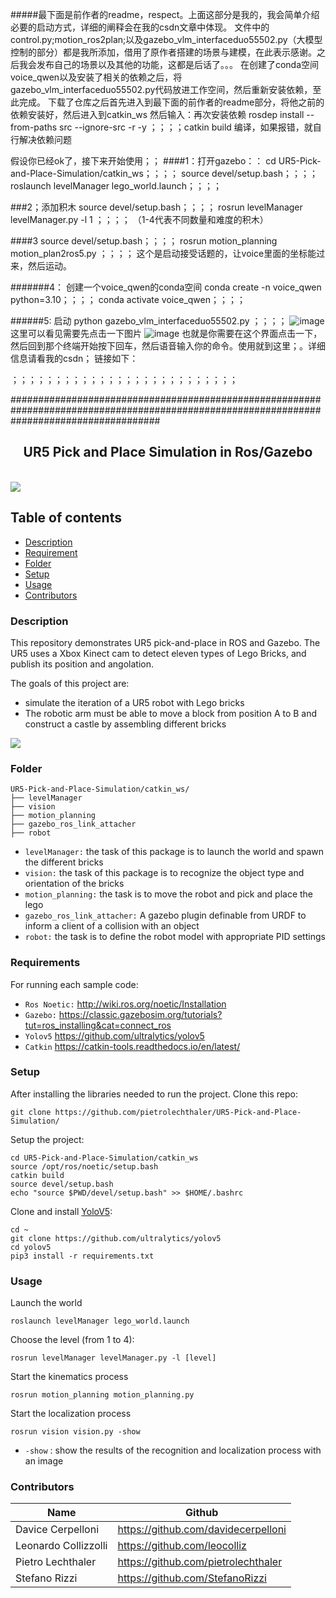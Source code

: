 #####最下面是前作者的readme，respect。上面这部分是我的，我会简单介绍必要的启动方式，详细的阐释会在我的csdn文章中体现。
文件中的control.py;motion_ros2plan;以及gazebo_vlm_interfaceduo55502.py（大模型控制的部分）都是我所添加，借用了原作者搭建的场景与建模，在此表示感谢。之后我会发布自己的场景以及其他的功能，这都是后话了。。。
在创建了conda空间voice_qwen以及安装了相关的依赖之后，将gazebo_vlm_interfaceduo55502.py代码放进工作空间，然后重新安装依赖，至此完成。
下载了仓库之后首先进入到最下面的前作者的readme部分，将他之前的依赖安装好，然后进入到catkin_ws
然后输入：再次安装依赖
rosdep install --from-paths src --ignore-src -r -y
；；；；catkin build 编译，如果报错，就自行解决依赖问题

假设你已经ok了，接下来开始使用；；
####1：打开gazebo：：
cd UR5-Pick-and-Place-Simulation/catkin_ws；；；；
source devel/setup.bash；；；；
roslaunch levelManager lego_world.launch；；；；

###2；添加积木
source devel/setup.bash；；；；
rosrun levelManager levelManager.py -l 1  ；；；；      （1-4代表不同数量和难度的积木）


####3 
source devel/setup.bash；；；；
rosrun motion_planning motion_plan2ros5.py  ；；；；           这个是启动接受话题的，让voice里面的坐标能过来，然后运动。


#######4：
创建一个voice_qwen的conda空间
conda create -n voice_qwen python=3.10；；；；
conda activate voice_qwen；；；；



######5:
启动
python gazebo_vlm_interfaceduo55502.py ；；；；
![image](https://github.com/user-attachments/assets/c5d5745c-a9df-4254-84f3-dc0f239d491f)
这里可以看见需要先点击一下图片
![image](https://github.com/user-attachments/assets/b48b0391-605c-4f73-9346-74d7e681d282)
也就是你需要在这个界面点击一下，然后回到那个终端开始按下回车，然后语音输入你的命令。使用就到这里；。详细信息请看我的csdn；
链接如下：


；；；；；；；；；；；；；；；；；；；；；；；；；；


###########################################################################################################################################










































<p align="center">
  <h2 align="center">UR5 Pick and Place Simulation in Ros/Gazebo</h2>

  
</p>
<br>

<img src="https://github.com/pietrolechthaler/UR5-Pick-and-Place-Simulation/blob/main/main.png">

## Table of contents
- [Description](#description)
- [Requirement](#requirements)
- [Folder](#folder)
- [Setup](#setup)
- [Usage](#usage)
- [Contributors](#contributors)

### Description
This repository demonstrates UR5 pick-and-place in ROS and Gazebo. The UR5 uses a Xbox Kinect cam to detect eleven types of Lego Bricks, and publish its position and angolation. 

The goals of this project are:
- simulate the iteration of a UR5 robot with Lego bricks
- The robotic arm must be able to move a block from position A to B and construct a castle by assembling different bricks

<img src="https://github.com/pietrolechthaler/UR5-Pick-and-Place-Simulation/blob/main/intro.gif">

### Folder
```
UR5-Pick-and-Place-Simulation/catkin_ws/
├── levelManager
├── vision
├── motion_planning
├── gazebo_ros_link_attacher
├── robot
```
- `levelManager:` the task of this package is to launch the world and spawn the different bricks
- `vision:` the task of this package is to recognize the object type and orientation of the bricks
- `motion_planning:` the task is to move the robot and pick and place the lego
- `gazebo_ros_link_attacher:` A gazebo plugin definable from URDF to inform a client of a collision with an object
- `robot:` the task is to define the robot model with appropriate PID settings


### Requirements

For running each sample code:
- `Ros Noetic:` http://wiki.ros.org/noetic/Installation
- `Gazebo:` https://classic.gazebosim.org/tutorials?tut=ros_installing&cat=connect_ros
- `Yolov5` https://github.com/ultralytics/yolov5
- `Catkin` https://catkin-tools.readthedocs.io/en/latest/

### Setup

After installing the libraries needed to run the project. Clone this repo:
```
git clone https://github.com/pietrolechthaler/UR5-Pick-and-Place-Simulation/
```

Setup the project:
```
cd UR5-Pick-and-Place-Simulation/catkin_ws
source /opt/ros/noetic/setup.bash
catkin build
source devel/setup.bash
echo "source $PWD/devel/setup.bash" >> $HOME/.bashrc
```

Clone and install [YoloV5](https://github.com/ultralytics/yolov5):
```
cd ~
git clone https://github.com/ultralytics/yolov5
cd yolov5
pip3 install -r requirements.txt
```
### Usage

Launch the world
```
roslaunch levelManager lego_world.launch
```
Choose the level (from 1 to 4):
```
rosrun levelManager levelManager.py -l [level]
```
Start the kinematics process
```
rosrun motion_planning motion_planning.py
```
Start the localization process
```
rosrun vision vision.py -show
```
- `-show` : show the results of the recognition and localization process with an image

### Contributors

| Name                 | Github                               |
|----------------------|--------------------------------------|
| Davice Cerpelloni    | https://github.com/davidecerpelloni  |
| Leonardo Collizzolli | https://github.com/leocolliz         |
| Pietro Lechthaler    | https://github.com/pietrolechthaler  |
| Stefano Rizzi        | https://github.com/StefanoRizzi      |
